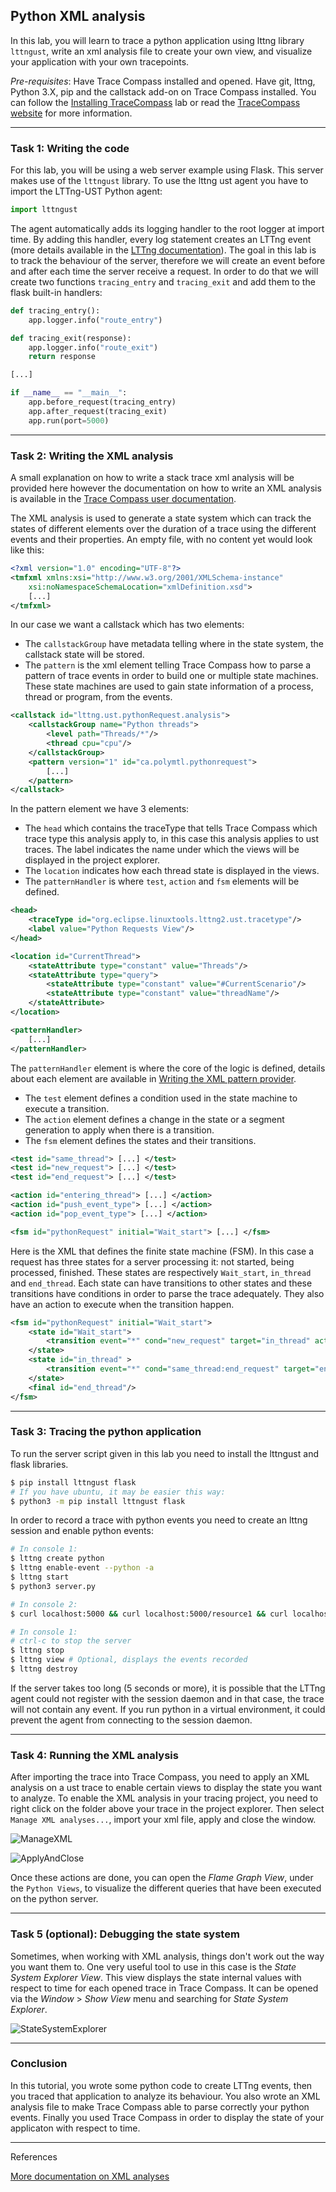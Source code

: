 ## Python XML analysis

In this lab, you will learn to trace a python application using lttng library `lttngust`, write an xml analysis file to create your own view, and visualize your application with your own tracepoints.

*Pre-requisites*: Have Trace Compass installed and opened. Have git, lttng, Python 3.X, pip and the callstack add-on on Trace Compass installed. You can follow the [Installing TraceCompass](../00-installing-tracecompass.md) lab or read the [TraceCompass website](https://tracecompass.org) for more information.

- - -

### Task 1: Writing the code

For this lab, you will be using a web server example using Flask. This server makes use of the `lttngust` library. To use the lttng ust agent you have to import the LTTng-UST Python agent:

```python
import lttngust
```

The agent automatically adds its logging handler to the root logger at import time. By adding this handler, every log statement creates an LTTng event (more details available in the [LTTng documentation](https://lttng.org/docs/v2.10/#doc-python-application)). The goal in this lab is to track the behaviour of the server, therefore we will create an event before and after each time the server receive a request. In order to do that we will create two functions `tracing_entry` and `tracing_exit` and add them to the flask built-in handlers:

```python
def tracing_entry():
    app.logger.info("route_entry")

def tracing_exit(response):
    app.logger.info("route_exit")
    return response

[...]

if __name__ == "__main__":
    app.before_request(tracing_entry)
    app.after_request(tracing_exit)
    app.run(port=5000)
```

- - -

### Task 2: Writing the XML analysis

A small explanation on how to write a stack trace xml analysis will be provided here however the documentation on how to write an XML analysis is available in the [Trace Compass user documentation](http://archive.eclipse.org/tracecompass/doc/stable/org.eclipse.tracecompass.doc.user/Data-driven-analysis.html#Data_driven_analysis).

The XML analysis is used to generate a state system which can track the states of different elements over the duration of a trace using the different events and their properties.
An empty file, with no content yet would look like this:
```XML
<?xml version="1.0" encoding="UTF-8"?>
<tmfxml xmlns:xsi="http://www.w3.org/2001/XMLSchema-instance"
    xsi:noNamespaceSchemaLocation="xmlDefinition.xsd">
    [...]
</tmfxml>
```
In our case we want a callstack which has two elements:
* The `callstackGroup` have metadata telling where in the state system, the callstack state will be stored.
* The `pattern` is the xml element telling Trace Compass how to parse a pattern of trace events in order to build one or multiple state machines. These state machines are used to gain state information of a process, thread or program, from the events.

```XML
<callstack id="lttng.ust.pythonRequest.analysis">
    <callstackGroup name="Python threads">
        <level path="Threads/*"/>
        <thread cpu="cpu"/>
    </callstackGroup>
    <pattern version="1" id="ca.polymtl.pythonrequest">
        [...]
    </pattern>
</callstack>
```

In the pattern element we have 3 elements:
* The `head` which contains the traceType that tells Trace Compass which trace type this analysis apply to, in this case this analysis applies to ust traces. The label indicates the name under which the views will be displayed in the project explorer.
* The `location` indicates how each thread state is displayed in the views.
* The `patternHandler` is where `test`, `action` and `fsm` elements will be defined.
```XML
<head>
    <traceType id="org.eclipse.linuxtools.lttng2.ust.tracetype"/>
    <label value="Python Requests View"/>
</head>

<location id="CurrentThread">
    <stateAttribute type="constant" value="Threads"/>
    <stateAttribute type="query">
        <stateAttribute type="constant" value="#CurrentScenario"/>
        <stateAttribute type="constant" value="threadName"/>
    </stateAttribute>
</location>

<patternHandler>
    [...]
</patternHandler>
```
The `patternHandler` element is where the core of the logic is defined, details about each element are available in [Writing the XML pattern provider](http://archive.eclipse.org/tracecompass/doc/stable/org.eclipse.tracecompass.doc.user/Data-driven-analysis.html#Writing_the_XML_pattern_provider).

* The `test` element defines a condition used in the state machine to execute a transition.
* The `action` element defines a change in the state or a segment generation to apply when there is a transition.
* The `fsm` element defines the states and their transitions.

```XML
<test id="same_thread"> [...] </test>
<test id="new_request"> [...] </test>
<test id="end_request"> [...] </test>

<action id="entering_thread"> [...] </action>
<action id="push_event_type"> [...] </action>
<action id="pop_event_type"> [...] </action>

<fsm id="pythonRequest" initial="Wait_start"> [...] </fsm>
```

Here is the XML that defines the finite state machine (FSM). In this case a request has three states for a server processing it: not started, being processed, finished. These states are respectively `Wait_start`, `in_thread` and `end_thread`. Each state can have transitions to other states and these transitions have conditions in order to parse the trace adequately. They also have an action to execute when the transition happen.
```XML
<fsm id="pythonRequest" initial="Wait_start">
    <state id="Wait_start">
        <transition event="*" cond="new_request" target="in_thread" action="entering_thread:push_event_type"/>
    </state>
    <state id="in_thread" >
        <transition event="*" cond="same_thread:end_request" target="end_thread" action="pop_event_type"/>
    </state>
    <final id="end_thread"/>
</fsm>
```

- - -

### Task 3: Tracing the python application

To run the server script given in this lab you need to install the lttngust and flask libraries.
```bash
$ pip install lttngust flask
# If you have ubuntu, it may be easier this way:
$ python3 -m pip install lttngust flask
```

In order to record a trace with python events you need to create an lttng session and enable python events:

```bash
# In console 1:
$ lttng create python
$ lttng enable-event --python -a
$ lttng start
$ python3 server.py

# In console 2:
$ curl localhost:5000 && curl localhost:5000/resource1 && curl localhost:5000/resource2 && curl localhost:5000/resource3 && curl localhost:5000/resource4

# In console 1:
# ctrl-c to stop the server
$ lttng stop
$ lttng view # Optional, displays the events recorded
$ lttng destroy
```
If the server takes too long (5 seconds or more), it is possible that the LTTng agent could not register with the session daemon and in that case, the trace will not contain any event. If you run python in a virtual environment, it could prevent the agent from connecting to the session daemon.

- - -

### Task 4: Running the XML analysis

After importing the trace into Trace Compass, you need to apply an XML analysis on a ust trace to enable certain views to display the state you want to analyze. To enable the XML analysis in your tracing project, you need to right click on the folder above your trace in the project explorer. Then select `Manage XML analyses...`, import your xml file, apply and close the window.

![ManageXML](screenshots/manageXML.png "Trace Compass Manage XML")

![ApplyAndClose](screenshots/applyClose.png "Trace Compass Apply and Close XML")

Once these actions are done, you can open the *Flame Graph View*, under the `Python Views`, to visualize the different queries that have been executed on the python server.

- - -

### Task 5 (optional): Debugging the state system

Sometimes, when working with XML analysis, things don't work out the way you want them to. One very useful tool to use in this case is the *State System Explorer View*. This view displays the state internal values with respect to time for each opened trace in Trace Compass. It can be opened via the *Window* > *Show View* menu and searching for *State System Explorer*.

![StateSystemExplorer](screenshots/stateSystemExplorer.png "Trace Compass State System Explorer")

- - -

### Conclusion

In this tutorial, you wrote some python code to create LTTng events, then you traced that application to analyze its behaviour. You also wrote an XML analysis file to make Trace Compass able to parse correctly your python events. Finally you used Trace Compass in order to display the state of your applicaton with respect to time.

- - -

References

[More documentation on XML analyses](http://archive.eclipse.org/tracecompass/doc/stable/org.eclipse.tracecompass.doc.user/Data-driven-analysis.html#Data_driven_analysis)
